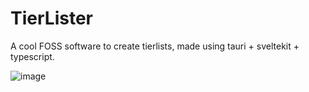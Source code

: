 # TierLister

A cool FOSS software to create tierlists, made using tauri + sveltekit + typescript.

![image](https://github.com/eduardoghi/tierlister/assets/124214754/59195acc-01da-46a4-8c4d-b4fa18b69ecc)
